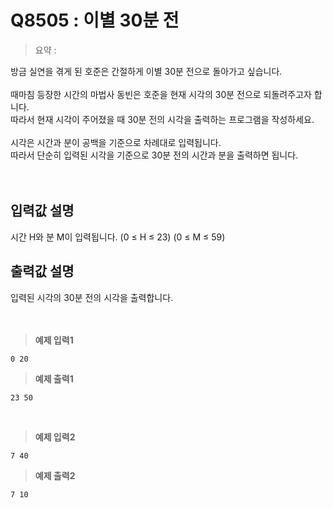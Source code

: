 # Q8505 : 이별 30분 전

> 요약 : 

방금 실연을 겪게 된 호준은 간절하게 이별 30분 전으로 돌아가고 싶습니다.<br> 
<br>
때마침 등장한 시간의 마법사 동빈은 호준을 현재 시각의 30분 전으로 되돌려주고자 합니다. <br>
따라서 현재 시각이 주어졌을 때 30분 전의 시각을 출력하는 프로그램을 작성하세요.<br>
<br>
시각은 시간과 분이 공백을 기준으로 차례대로 입력됩니다. <br>
따라서 단순히 입력된 시각을 기준으로 30분 전의 시간과 분을 출력하면 됩니다.<br>
<br><br>

## 입력값 설명
시간 H와 분 M이 입력됩니다. (0 ≤ H ≤ 23) (0 ≤ M ≤ 59)<br>


## 출력값 설명
입력된 시각의 30분 전의 시각을 출력합니다.<br>
<br><br>

> **예제 입력1**
```
0 20
```

> **예제 출력1**
```
23 50
```
<br>

> **예제 입력2**
```
7 40
```

> **예제 출력2**
```
7 10
```
